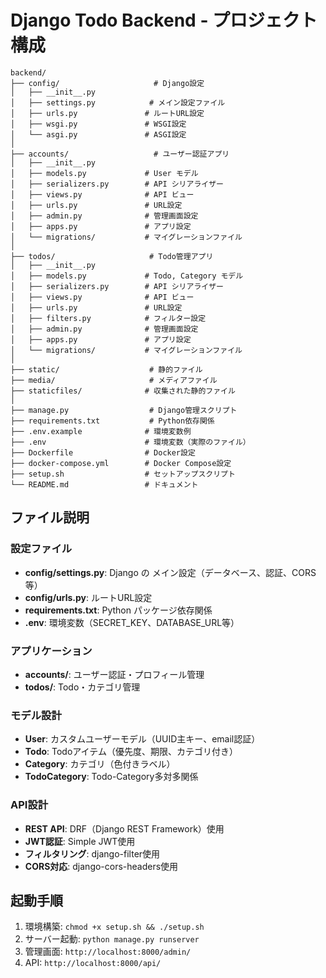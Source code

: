 # Django Todo Backend - プロジェクト構成

```
backend/
├── config/                     # Django設定
│   ├── __init__.py
│   ├── settings.py            # メイン設定ファイル
│   ├── urls.py               # ルートURL設定
│   ├── wsgi.py               # WSGI設定
│   └── asgi.py               # ASGI設定
│
├── accounts/                   # ユーザー認証アプリ
│   ├── __init__.py
│   ├── models.py             # User モデル
│   ├── serializers.py        # API シリアライザー
│   ├── views.py              # API ビュー
│   ├── urls.py               # URL設定
│   ├── admin.py              # 管理画面設定
│   ├── apps.py               # アプリ設定
│   └── migrations/           # マイグレーションファイル
│
├── todos/                     # Todo管理アプリ
│   ├── __init__.py
│   ├── models.py             # Todo, Category モデル
│   ├── serializers.py        # API シリアライザー
│   ├── views.py              # API ビュー
│   ├── urls.py               # URL設定
│   ├── filters.py            # フィルター設定
│   ├── admin.py              # 管理画面設定
│   ├── apps.py               # アプリ設定
│   └── migrations/           # マイグレーションファイル
│
├── static/                    # 静的ファイル
├── media/                     # メディアファイル
├── staticfiles/              # 収集された静的ファイル
│
├── manage.py                  # Django管理スクリプト
├── requirements.txt           # Python依存関係
├── .env.example              # 環境変数例
├── .env                      # 環境変数（実際のファイル）
├── Dockerfile                # Docker設定
├── docker-compose.yml        # Docker Compose設定
├── setup.sh                  # セットアップスクリプト
└── README.md                 # ドキュメント
```

## ファイル説明

### 設定ファイル
- **config/settings.py**: Django の メイン設定（データベース、認証、CORS等）
- **config/urls.py**: ルートURL設定
- **requirements.txt**: Python パッケージ依存関係
- **.env**: 環境変数（SECRET_KEY、DATABASE_URL等）

### アプリケーション
- **accounts/**: ユーザー認証・プロフィール管理
- **todos/**: Todo・カテゴリ管理

### モデル設計
- **User**: カスタムユーザーモデル（UUID主キー、email認証）
- **Todo**: Todoアイテム（優先度、期限、カテゴリ付き）
- **Category**: カテゴリ（色付きラベル）
- **TodoCategory**: Todo-Category多対多関係

### API設計
- **REST API**: DRF（Django REST Framework）使用
- **JWT認証**: Simple JWT使用
- **フィルタリング**: django-filter使用
- **CORS対応**: django-cors-headers使用

## 起動手順

1. 環境構築: `chmod +x setup.sh && ./setup.sh`
2. サーバー起動: `python manage.py runserver`
3. 管理画面: `http://localhost:8000/admin/`
4. API: `http://localhost:8000/api/`